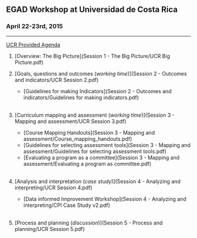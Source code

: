 ## EGAD Workshop at Universidad de Costa Rica
### April 22-23rd, 2015

---

[UCR Provided Agenda](Agenda.pdf)

1.  [Overview: The Big Picture](Session 1 - The Big Picture/UCR Big Picture.pdf)

2.  [Goals, questions and outcomes (*working time*)](Session 2 - Outcomes and indicators/UCR Session 2.pdf)
 	  *   [Guidelines for making Indicators](Session 2 - Outcomes and indicators/Guidelines for making indicators.pdf)
     <br><br>
3.  [Curriculum mapping and assessment (*working time*)](Session 3 - Mapping and assessment/UCR Session 3.pdf)

    *   [Course Mapping Handouts](Session 3 - Mapping and assessment/Course_mapping_handouts.pdf)
    *   [Guidelines for selecting assessment tools](Session 3 - Mapping and assessment/Guidelines for selecting assessment tools.pdf)
    *   [Evaluating a program as a committee](Session 3 - Mapping and assessment/Evaluating a program as committee.pdf)
    <br><br>
4. [Analysis and interpretation (*case study*)](Session 4 - Analyzing and interpreting/UCR Session 4.pdf)

    * [Data informed Improvement Workshop](Session 4 - Analyzing and interpreting/CPI Case Study v2.pdf)
    <br><br>
5.  [Process and planning (*discussion*)](Session 5 - Process and planning/UCR Session 5.pdf)
